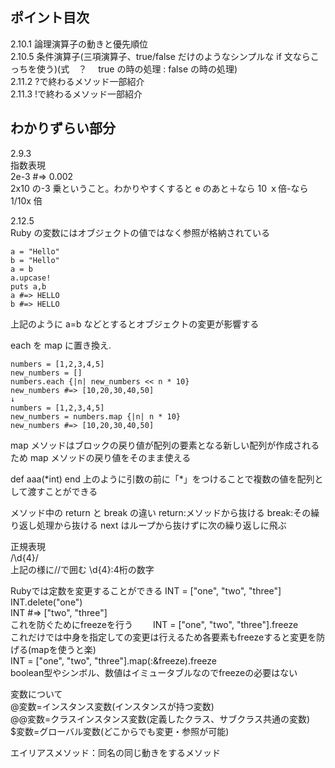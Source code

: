 ## ポイント目次

2.10.1 論理演算子の動きと優先順位<br>
2.10.5 条件演算子(三項演算子、true/false だけのようなシンプルな if 文ならこっちを使う)(式　？　 true の時の処理 : false の時の処理)<br>
2.11.2 ?で終わるメソッド一部紹介<br>
2.11.3 !で終わるメソッド一部紹介

## わかりずらい部分

2.9.3<br>
指数表現<br>
2e-3 #=> 0.002<br>
2x10 の-3 乗ということ。わかりやすくすると e のあと＋なら 10 ｘ倍-なら 1/10x 倍

2.12.5<br>
Ruby の変数にはオブジェクトの値ではなく参照が格納されている

```
a = "Hello"
b = "Hello"
a = b
a.upcase!
puts a,b
a #=> HELLO
b #=> HELLO
```

上記のように a=b などとするとオブジェクトの変更が影響する

each を map に置き換え.

```
numbers = [1,2,3,4,5]
new_numbers = []
numbers.each {|n| new_numbers << n * 10}
new_numbers #=> [10,20,30,40,50]
↓
numbers = [1,2,3,4,5]
new_numbers = numbers.map {|n| n * 10}
new_numbers #=> [10,20,30,40,50]
```

map メソッドはブロックの戻り値が配列の要素となる新しい配列が作成されるため map メソッドの戻り値をそのまま使える

def aaa(\*int)
end
上のように引数の前に「\*」をつけることで複数の値を配列として渡すことができる

メソッド中の return と break の違い
return:メソッドから抜ける
break:その繰り返し処理から抜ける
next はループから抜けずに次の繰り返しに飛ぶ  

正規表現  
/\d{4}/  
上記の様に//で囲む
\d{4}:4桁の数字  

Rubyでは定数を変更することができる
INT = ["one", "two", "three"]  
INT.delete("one")  
INT #=> ["two", "three"]  
これを防ぐためにfreezeを行う　　
INT = ["one", "two", "three"].freeze  
これだけでは中身を指定しての変更は行えるため各要素もfreezeすると変更を防げる(mapを使うと楽)  
INT = ["one", "two", "three"].map(:&freeze).freeze  
boolean型やシンボル、数値はイミュータブルなのでfreezeの必要はない  

変数について  
@変数=インスタンス変数(インスタンスが持つ変数)  
@@変数=クラスインスタンス変数(定義したクラス、サブクラス共通の変数)  
$変数=グローバル変数(どこからでも変更・参照が可能)

エイリアスメソッド：同名の同じ動きをするメソッド
